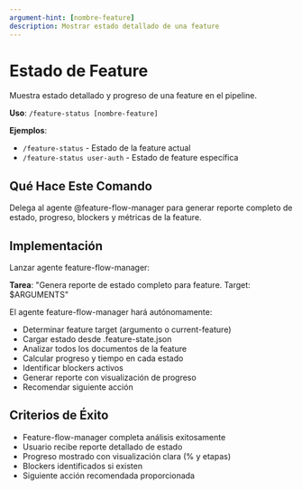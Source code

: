 ```yaml
---
argument-hint: [nombre-feature]
description: Mostrar estado detallado de una feature
---
```


# Estado de Feature

Muestra estado detallado y progreso de una feature en el pipeline.

**Uso**: `/feature-status [nombre-feature]`

**Ejemplos**:
- `/feature-status` - Estado de la feature actual
- `/feature-status user-auth` - Estado de feature específica

## Qué Hace Este Comando

Delega al agente @feature-flow-manager para generar reporte completo de estado, progreso, blockers y métricas de la feature.

## Implementación

Lanzar agente feature-flow-manager:

**Tarea**: "Genera reporte de estado completo para feature. Target: $ARGUMENTS"

El agente feature-flow-manager hará autónomamente:
- Determinar feature target (argumento o current-feature)
- Cargar estado desde .feature-state.json
- Analizar todos los documentos de la feature
- Calcular progreso y tiempo en cada estado
- Identificar blockers activos
- Generar reporte con visualización de progreso
- Recomendar siguiente acción

## Criterios de Éxito

- Feature-flow-manager completa análisis exitosamente
- Usuario recibe reporte detallado de estado
- Progreso mostrado con visualización clara (% y etapas)
- Blockers identificados si existen
- Siguiente acción recomendada proporcionada
